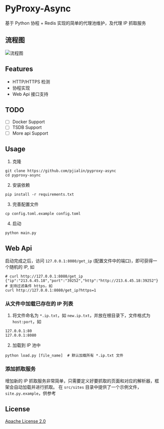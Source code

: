 # PyProxy-Async
基于 Python 协程 + Redis 实现的简单的代理池维护，及代理 IP 抓取服务

## 流程图
![流程图](https://doc.pjialin.com/stuff/B6LkuGaXEMtItuPtT69CFQ.png)

## Features
* HTTP/HTTPS 检测
* 协程实现
* Web Api 接口支持

## TODO
- [ ] Docker Support
- [ ] TSDB Support
- [ ] More api Support

## Usage
1. 克隆
```
git clone https://github.com/pjialin/pyproxy-async
cd pyproxy-async
```
2. 安装依赖
```
pip install -r requirements.txt 
```
3. 完善配置文件
```
cp config.toml.example config.toml
```
4. 启动
```
python main.py
```

## Web Api
启动完成之后，访问 `127.0.0.1:8080/get_ip` (配置文件中的端口)，即可获得一个随机的 IP, 如
```
# curl http://127.0.0.1:8080/get_ip  
{"ip":"213.6.45.18","port":"39252","http":"http://213.6.45.18:39252"}
# 支持过滤条件 https，如
curl http://127.0.0.1:8080/get_ip?https=1
```

### 从文件中加载已存在的 IP 列表
1. 将文件命名为 `*.ip.txt`，如 `new.ip.txt`，并放在根目录下，文件格式为 `host:port`，如 
```
127.0.0.1:80
127.0.0.1:8080
```
2. 加载到 IP 池中
```
python load.py [file_name]  # 默认加载所有 *.ip.txt 文件
```

### 添加抓取服务
增加新的 IP 抓取服务非常简单，只需要定义好要抓取的页面和对应的解析器，框架会自动加载并进行抓取。
在 `src/sites` 目录中提供了一个示例文件，`site.py.example`，供参考 

## License
[Apache License 2.0](https://github.com/pjialin/pyproxy-async/blob/master/LICENSE)
